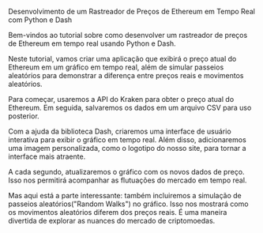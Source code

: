 Desenvolvimento de um Rastreador de Preços de Ethereum em Tempo Real com Python e Dash


Bem-vindos ao tutorial sobre como desenvolver um rastreador de preços de Ethereum em tempo real usando Python e Dash.

Neste tutorial, vamos criar uma aplicação que exibirá o preço atual do Ethereum em um gráfico em tempo real, além de simular passeios aleatórios para demonstrar a diferença entre preços reais e movimentos aleatórios.

Para começar, usaremos a API do Kraken para obter o preço atual do Ethereum. Em seguida, salvaremos os dados em um arquivo CSV para uso posterior.

Com a ajuda da biblioteca Dash, criaremos uma interface de usuário interativa para exibir o gráfico em tempo real. Além disso, adicionaremos uma imagem personalizada, como o logotipo do nosso site, para tornar a interface mais atraente.

A cada segundo, atualizaremos o gráfico com os novos dados de preço. Isso nos permitirá acompanhar as flutuações do mercado em tempo real.

Mas aqui está a parte interessante: também incluiremos a simulação de passeios aleatórios("Random Walks") no gráfico. Isso nos mostrará como os movimentos aleatórios diferem dos preços reais. É uma maneira divertida de explorar as nuances do mercado de criptomoedas.
